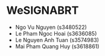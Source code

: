 # WeSIGNABRT
  - Ngo Vu Nguyen (s3480522)
  - Le Pham Ngoc Hoai (s3636085)
  - Le Nguyen Anh Tuan (s3574983)
  - Mai Pham Quang Huy (s3618861)
